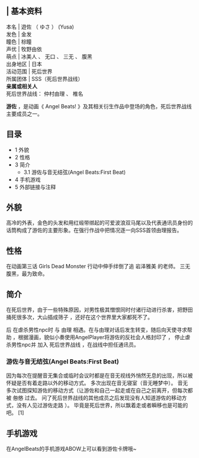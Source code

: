 |  **基本资料**  
---  
本名  |  遊佐  （  ゆさ  ）  (Yusa)   
发色  |  金发   
瞳色  |  棕瞳   
声优  |  牧野由依   
萌点  |  冰美人  、  无口  、  三无  、  腹黑   
出身地区  |  日本   
活动范围  |  死后世界   
所属团体  |  SSS（死后世界战线）   
**亲属或相关人**  
死后世界战线：  仲村由理  、  椎名  
  
**游佐** ，是动画《  Angel Beats!  》及其相关衍生作品中登场的角色，死后世界战线主要成员之一。

##  目录

  * 1  外貌 
  * 2  性格 
  * 3  简介 
    * 3.1  游佐与音无结弦(Angel Beats:First Beat) 
  * 4  手机游戏 
  * 5  外部链接与注释 

##  外貌

高冷的外表，金色的头发和用红缎带绑起的可爱波浪双马尾以及代表通讯员身份的话筒构成了游佐的主要形象。在强行作战中把情况逐一向SSS首领由理报告。

##  性格

在动画第三话  Girls Dead Monster  行动中伸手绊倒了追  岩泽雅美  的老师。  三无腹黑，最为致命。

##  简介

在死后世界，由于一些特殊原因，对男性极其憎恨同时付诸行动进行杀害，把野田捅死很多次，大山插成筛子  ，还好在这个世界里大家都死不了。

后  在虐杀男性npc时  与  由理  相遇。在与由理对话后发生转变，随后向天使寻求帮助
，根据漫画，貌似小奏使用AngelPlayer将游佐的反社会人格封印了  ，  停止虐杀男性npc并  加入  死后世界战线  ，在战线中担任通讯员。

###  游佐与音无结弦(Angel Beats:First Beat)

因为每次在提醒音无集合或临时会议时都是在音无视线外悄然无息的出现，所以被怀疑是否有着走路以外的移动方式。  多次出现在音无寝室（音无睡梦中）。
音无多次试图探知游佐的移动方式（让游佐和自己一起走或在自己之前离开，但每次都被 ~~忽悠~~ 过去。
问了死后世界战线的其他成员之后发现没有人知道游佐的移动方式，没有人见过游佐走路  ）。  毕竟是死后世界，所以飘着走或者瞬移也是可能的吧。  [1]

##  手机游戏

在AngelBeats的手机游戏ABOW上可以看到游佐卡牌哦~